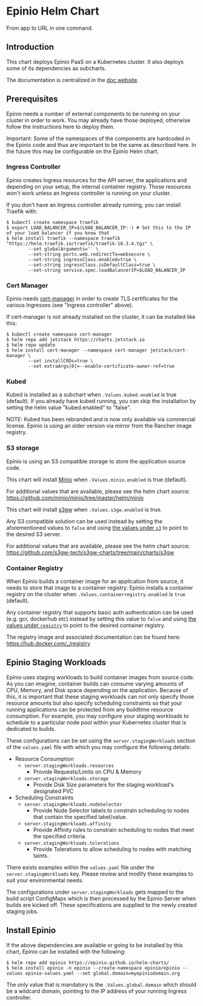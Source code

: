 # Epinio Helm Chart

From app to URL in one command.

## Introduction

This chart deploys Epinio PaaS on a Kubernetes cluster. It also deploys some of
its dependencies as subcharts.

The documentation is centralized in the [doc website](https://docs.epinio.io).

## Prerequisites

Epinio needs a number of external components to be running on your cluster in order to
work. You may already have those deployed, otherwise follow the instructions here
to deploy them.

Important: Some of the namespaces of the components are hardcoded in the Epinio
code and thus are important to be the same as described here. In the future this
may be configurable on the Epinio Helm chart.

### Ingress Controller

Epinio creates Ingress resources for the API server, the applications and depending
on your setup, the internal container registry. Those resources won't work unless
an Ingress controller is running on your cluster.

If you don't have an Ingress controller already running, you can install Traefik with:

```
$ kubectl create namespace traefik
$ export LOAD_BALANCER_IP=$(LOAD_BALANCER_IP:-) # Set this to the IP of your load balancer if you know that
$ helm install traefik --namespace traefik "https://helm.traefik.io/traefik/traefik-10.3.4.tgz" \
		--set globalArguments='' \
		--set-string ports.web.redirectTo=websecure \
		--set-string ingressClass.enabled=true \
		--set-string ingressClass.isDefaultClass=true \
		--set-string service.spec.loadBalancerIP=$LOAD_BALANCER_IP
```

### Cert Manager

Epinio needs [cert-manager](https://cert-manager.io/) in order to create TLS
certificates for the various Ingresses (see "Ingress controller" above).

If cert-manager is not already installed on the cluster, it can be installed like this:

```
$ kubectl create namespace cert-manager
$ helm repo add jetstack https://charts.jetstack.io
$ helm repo update
$ helm install cert-manager --namespace cert-manager jetstack/cert-manager \
		--set installCRDs=true \
		--set extraArgs[0]=--enable-certificate-owner-ref=true
```

### Kubed

Kubed is installed as a subchart when `.Values.kubed.enabled` is true (default).
If you already have kubed running, you can skip the installation by setting
the helm value "kubed.enabled" to "false".

NOTE: Kubed has been rebranded and is now only available via commercial license. Epinio is using an older version via mirror from the Rancher image registry.

### S3 storage

Epinio is using an S3 compatible storage to store the application source code.

This chart will install [Minio](https://min.io/) when `.Values.minio.enabled` is
true (default).

For additional values that are available, please see the helm chart source: https://github.com/minio/minio/tree/master/helm/minio

This chart will install [s3gw](https://s3gw.io/) when `.Values.s3gw.enabled` is
true.

Any S3 compatible solution can be used instead by setting the aforementioned values
to `false` and using [the values under `s3`](https://github.com/epinio/helm-charts/blob/main/chart/epinio/values.yaml#L44)
to point to the desired S3 server.

For additional values that are available, please see the helm chart source: https://github.com/s3gw-tech/s3gw-charts/tree/main/charts/s3gw

### Container Registry

When Epinio builds a container image for an application from source, it needs
to store that image to a container registry. Epinio installs a container registry
on the cluster when `.Values.containerregistry.enabled` is `true` (default).

Any container registry that supports basic auth authentication can be used (e.g. gcr, dockerhub etc)
instead by setting this value to `false` and using
[the values under `registry`](https://github.com/epinio/helm-charts/blob/main/chart/epinio/values.yaml#L104-L107)
to point to the desired container registry.

The registry image and associated documentation can be found here: https://hub.docker.com/_/registry

## Epinio Staging Workloads

Epinio uses staging workloads to build container images from source code.  As you can imagine, container builds can consume varying amounts of CPU, Memory, and Disk space depending on the application.  Because of this, it is important that these staging workloads can not only specify those resource amounts but also specify scheduling constraints so that your running applications can be protected from any buildtime resource consumption.  For example, you may configure your staging workloads to schedule to a particular node pool within your Kubernetes cluster that is dedicated to builds.

These configurations can be set using the `server.stagingWorkloads` section of the `values.yaml` file with which you may configure the following details:
- Resource Consumption
    - `server.stagingWorkloads.resources`
        - Provide Requests/Limits on CPU & Memory
    - `server.stagingWorkloads.storage`
        - Provide Disk Size parameters for the staging workload's designated PVC
- Scheduling Constraints
    - `server.stagingWorkloads.nodeSelector`
        - Provide Node Selector labels to constrain scheduling to nodes that contain the specified label/value.
    - `server.stagingWorkloads.affinity`
        - Provide Affinity rules to constrain scheduling to nodes that meet the specified criteria.
    - `server.stagingWorkloads.tolerations`
        - Provide Tolerations to allow scheduling to nodes with matching taints.

There exists examples within the `values.yaml` file under the `server.stagingWorkloads` key.  Please review and modify these examples to suit your environmental needs.

The configurations under `server.stagingWorkloads` gets mapped to the build script ConfigMaps which is then processed by the Epinio Server when builds are kicked off.  These specifications are supplied to the newly created staging jobs.

## Install Epinio

If the above dependencies are available or going to be installed by this chart,
Epinio can be installed with the following:

```
$ helm repo add epinio https://epinio.github.io/helm-charts/
$ helm install epinio -n epinio --create-namespace epinio/epinio --values epinio-values.yaml --set global.domain=myepiniodomain.org
```

The only value that is mandatory is the `.Values.global.domain` which
should be a wildcard domain, pointing to the IP address of your running
Ingress controller.
